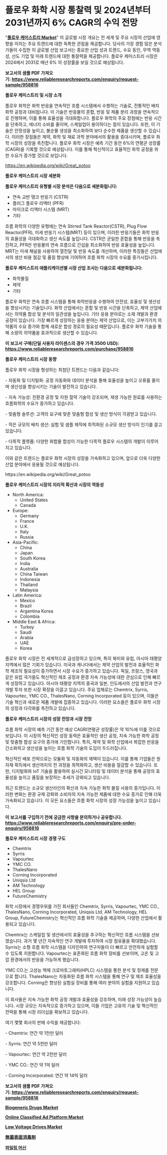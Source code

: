 <p><h1>플로우 화학 시장 통찰력 및 2024년부터 2031년까지 6% CAGR의 수익 전망</h1></p><p>"<strong><a href="https://www.reliableresearchreports.com/flow-chemistry-r958816?utm_campaign=105&utm_medium=7&utm_source=Github&utm_content=ia&utm_term=22112024&utm_id=flow-chemistry">플로우 케미스트리 Market</a></strong>" 의 글로벌 시장 개요는 전 세계 및 주요 시장의 산업에 영향을 미치는 주요 트렌드에 대한 독특한 관점을 제공합니다. 당사의 가장 경험 많은 분석가들이 수집한 이 글로벌 산업 보고서는 중요한 산업 성과 트렌드, 수요 동인, 무역 역동성, 선도 기업 및 미래 트렌드에 대한 통찰력을 제공합니다. 플로우 케미스트리 시장은 2024에서 2031로 매년 6% 의 성장률을 보일 것으로 예상됩니다.&nbsp;</p>
<p><strong>보고서의 샘플 PDF 가져오기:&nbsp;<a href="https://www.reliableresearchreports.com/enquiry/request-sample/958816?utm_campaign=105&utm_medium=7&utm_source=Github&utm_content=ia&utm_term=22112024&utm_id=flow-chemistry">https://www.reliableresearchreports.com/enquiry/request-sample/958816</a></strong></p>
<p><strong>플로우 케미스트리 및 시장 소개</strong></p>
<p><p>플로우 화학은 화학 반응을 연속적인 흐름 시스템에서 수행하는 기술로, 전통적인 배치 화학 공정과 대비됩니다. 이 기술은 반응물의 혼합, 반응 및 제품 분리 과정을 연속적으로 진행하며, 이를 통해 효율성을 극대화합니다. 플로우 화학의 주요 장점에는 반응 시간을 단축하고, 에너지 소비를 줄이며, 스케일업이 용이하다는 점이 있습니다. 또한, 이 기술은 안정성을 높이고, 불순물 생성을 최소화하여 보다 순수한 제품을 생산할 수 있습니다. 이러한 장점들은 제약, 화학 및 재료 과학 분야에서의 활용을 증대시키며, 플로우 화학 시장의 성장을 촉진합니다. 플로우 화학 시장은 예측 기간 동안 6%의 연평균 성장률(CAGR)을 기록할 것으로 예상됩니다. 이를 통해 혁신적이고 효율적인 화학 공정을 위한 수요가 증가할 것으로 보입니다.</p></p>
<p><a href="https://en.wikipedia.org/wiki/Great_potoo?utm_campaign=105&utm_medium=7&utm_source=Github&utm_content=ia&utm_term=22112024&utm_id=flow-chemistry">https://en.wikipedia.org/wiki/Great_potoo</a></p>
<p><strong>플로우 케미스트리 시장 세분화</strong></p>
<p><strong>플로우 케미스트리 유형별 시장 분석은 다음으로 세분화됩니다:</strong></p>
<p><ul><li>연속 교반 탱크 반응기 (CSTR)</li><li>플러그 플로우 리액터 (PFR)</li><li>마이크로 리액터 시스템 (MRT)</li><li>기타</li></ul></p>
<p><p>흐름 화학의 다양한 유형에는 연속 Stirred Tank Reactor(CSTR), Plug Flow Reactor(PFR), 미세 반응기 시스템(MRT) 등이 있으며, 이러한 반응기들은 화학 반응의 효율성을 극대화하고 생산 속도를 높입니다. CSTR은 균일한 혼합을 통해 반응을 촉진하고, PFR은 반응물의 연속 흐름으로 간섭을 최소화하여 반응 효율성을 높입니다. MRT는 미세 채널을 사용하여 열전달 및 반응 속도를 개선하며, 이러한 특징들은 산업에서의 생산 비용 절감 및 품질 향상에 기여하여 흐름 화학 시장의 수요를 증가시킵니다.</p></p>
<p><strong>플로우 케미스트리 애플리케이션별 시장 산업 조사는 다음으로 세분화됩니다:</strong></p>
<p><ul><li>화학물질</li><li>제약</li><li>기타</li></ul></p>
<p><p>플로우 화학은 연속 흐름 시스템을 통해 화학반응을 수행하여 안전성, 효율성 및 생산성을 향상시키는 기술입니다. 화학 산업에서는 혼합 및 반응 시간을 단축하고, 제약 산업에서는 의약품 합성 및 분석의 일관성을 높입니다. 기타 응용 분야로는 소재 개발과 환경 공정이 있습니다. 가장 빠르게 성장하는 응용 분야는 제약 산업으로, 이는 고부가가치 의약품의 수요 증가와 함께 새로운 합성 경로의 필요성 때문입니다. 플로우 화학 기술을 통해 소량의 의약품을 효과적으로 생산할 수 있습니다.</p></p>
<p><strong>이 보고서 구매(단일 사용자 라이센스의 경우 가격 3500 USD): <a href="https://www.reliableresearchreports.com/purchase/958816?utm_campaign=105&utm_medium=7&utm_source=Github&utm_content=ia&utm_term=22112024&utm_id=flow-chemistry">https://www.reliableresearchreports.com/purchase/958816</a></strong></p>
<p><strong>플로우 케미스트리 시장 동향</strong></p>
<p><p>플로우 화학 시장을 형성하는 최첨단 트렌드는 다음과 같습니다:</p><p>- 자동화 및 디지털화: 공정 자동화와 데이터 분석을 통해 효율성을 높이고 오류를 줄이며 생산성을 향상시키는 기술이 발전하고 있습니다.</p><p>- 지속 가능성: 친환경 공정 및 자원 절약 기술이 강조되며, 재생 가능한 원료를 사용하는 흐름화학의 수요가 증가하고 있습니다.</p><p>- 맞춤형 솔루션: 고객의 요구에 맞춘 맞춤형 합성 및 생산 방식이 각광받고 있습니다.</p><p>- 작은 규모의 배치 생산: 실험 및 샘플 제작에 최적화된 소규모 생산 방식이 인기를 끌고 있습니다.</p><p>- 다목적 플랫폼: 다양한 화합물 합성이 가능한 다목적 플로우 시스템의 개발이 이루어지고 있습니다.</p><p>이와 같은 트렌드는 플로우 화학 시장의 성장을 가속화하고 있으며, 앞으로 더욱 다양한 산업 분야에서 응용될 것으로 예상됩니다.</p></p>
<p>https://en.wikipedia.org/wiki/Great_potoo</p>
<p><strong>플로우 케미스트리 시장의 지리적 확산과 시장의 역동성</strong></p>
<p><ul>
    <li>
        North America:
        <ul>
            <li>United States</li>
            <li>Canada</li>
        </ul>
    </li>
    <li>
        Europe:
        <ul>
            <li>Germany</li>
            <li>France</li>
            <li>U.K.</li>
            <li>Italy</li>
            <li>Russia</li>
        </ul>
    </li>
    <li>
        Asia-Pacific:
        <ul>
            <li>China</li>
            <li>Japan</li>
            <li>South Korea</li>
            <li>India</li>
            <li>Australia</li>
            <li>China Taiwan</li>
            <li>Indonesia</li>
            <li>Thailand</li>
            <li>Malaysia</li>
        </ul>
    </li>
    <li>
        Latin America:
        <ul>
            <li>Mexico</li>
            <li>Brazil</li>
            <li>Argentina Korea</li>
            <li>Colombia</li>
        </ul>
    </li>
    <li>
        Middle East & Africa:
        <ul>
            <li>Turkey</li>
            <li>Saudi</li>
            <li>Arabia</li>
            <li>UAE</li>
            <li>Korea</li>
        </ul>
    </li>
    </ul></p>
<p><p>플로우 화학 시장은 전 세계적으로 급성장하고 있으며, 특히 북미와 유럽, 아시아 태평양 지역에서 많은 기회가 있습니다. 미국과 캐나다에서는 제약 산업의 발전과 효율적인 화학 제조의 필요성이 증가하면서 시장 수요가 증가하고 있습니다. 독일, 프랑스, 영국과 같은 유럽 국가들도 혁신적인 제조 공정과 환경 지속 가능성에 대한 관심으로 인해 빠르게 성장하고 있습니다. 아시아 태평양 지역의 중국과 일본, 인도에서의 산업 발전과 연구개발 투자 또한 시장 확장을 이끌고 있습니다. 주요 업체로는 Chemtrix, Syrris, Vapourtec, YMC CO., ThalesNano, Corning Incorporated 등이 있으며, 이들은 기술 혁신과 새로운 제품 개발에 집중하고 있습니다. 이러한 요소들은 플로우 화학 시장의 성장과 다각화를 촉진하고 있습니다.</p></p>
<p><strong>플로우 케미스트리 시장의 성장 전망과 시장 전망</strong></p>
<p><p>흐름 화학 시장의 예측 기간 동안 예상 CAGR(연평균 성장률)은 약 10%에 이를 것으로 보입니다. 이 시장의 혁신적인 성장 동력은 효율적인 생산 공정, 지속 가능한 화학 공정 및 맞춤형 합성 요구의 증가에 기인합니다. 특히, 제약 및 화학 산업에서 복잡한 반응을 간소화하고 생산성을 높이는 흐름 화학 기술의 도입이 두드러집니다.</p><p>혁신적인 배포 전략으로는 모듈화 및 자동화의 채택이 있습니다. 이를 통해 기업들은 원자재 획득에서 생산까지의 전 과정을 최적화하고, 생산 비용을 절감할 수 있습니다. 또한, 디지털화와 IoT 기술을 활용하여 실시간 모니터링 및 데이터 분석을 통해 공정의 효율성을 높이고 품질을 보장하는 추세가 강화되고 있습니다.</p><p>최근 트렌드는 소규모 생산라인의 확산과 지속 가능한 화학 물질 사용의 증가입니다. 이러한 변화는 환경 규제 강화와 소비자의 지속 가능한 제품에 대한 수요 증가로 인해 더욱 가속화되고 있습니다. 이 모든 요소들은 흐름 화학 시장의 성장 가능성을 높이고 있습니다.</p></p>
<p><strong>이 보고서를 구입하기 전에 궁금한 사항을 문의하거나 공유합니다. <a href="https://www.reliableresearchreports.com/enquiry/pre-order-enquiry/958816?utm_campaign=105&utm_medium=7&utm_source=Github&utm_content=ia&utm_term=22112024&utm_id=flow-chemistry">https://www.reliableresearchreports.com/enquiry/pre-order-enquiry/958816</a></strong></p>
<p><strong>플로우 케미스트리 시장 경쟁 구도</strong></p>
<p><ul><li>Chemtrix</li><li>Syrris</li><li>Vapourtec</li><li>YMC CO.</li><li>ThalesNano</li><li>Corning Incorporated</li><li>Uniqsis Ltd</li><li>AM Technology</li><li>HEL Group</li><li>FutureChemistry</li></ul></p>
<p><p>화학 시장에서 경쟁우위를 가진 회사들인 Chemtrix, Syrris, Vapourtec, YMC CO., ThalesNano, Corning Incorporated, Uniqsis Ltd, AM Technology, HEL Group, FutureChemistry는 혁신적인 흐름 화학 기술을 제공하며, 다양한 산업에서 활용되고 있습니다.</p><p>Chemtrix는 스케일업 및 생산에서의 효율성을 추구하는 혁신적인 흐름 시스템을 선보였습니다. 과거 몇 년간 지속적인 연구 개발에 투자하여 시장 점유율을 확대했습니다. Syrris는 소형 흐름 화학 시스템을 디자인하여 연구자들이 더 빠르고 안전하게 실험할 수 있도록 지원합니다. Vapourtec는 표준화된 흐름 화학 장비를 선보이며, 고온 및 고압 환경에서의 반응을 가능하게 했습니다.</p><p>YMC CO.는 고성능 액체 크로마토그래피(HPLC) 시스템을 통한 분석 및 정제를 전문으로 합니다. ThalesNano는 자동화된 흐름 화학 시스템을 통해 연구 및 제조 효율성을 강조합니다. Corning은 향상된 실험실 장비를 통해 여러 분야의 실험을 지원하고 있습니다.</p><p>이 회사들은 지속 가능한 화학 공정 개발과 효율성을 강조하며, 미래 성장 가능성이 높습니다. 시장 규모는 지속적으로 증가하고 있으며, 이들 기업은 고유의 기술 및 혁신적인 전략을 통해 시장 리더십을 확보하고 있습니다.</p><p>여기 몇몇 회사의 판매 수익을 제공합니다:</p><p>- Chemtrix: 연간 약 1천만 달러</p><p>- Syrris: 연간 약 5천만 달러</p><p>- Vapourtec: 연간 약 2천만 달러</p><p>- YMC CO.: 연간 약 1억 달러</p><p>- Corning Incorporated: 연간 약 14억 달러</p></p>
<p><strong>보고서의 샘플 PDF 가져오기:&nbsp;<a href="https://www.reliableresearchreports.com/enquiry/request-sample/958816?utm_campaign=105&utm_medium=7&utm_source=Github&utm_content=ia&utm_term=22112024&utm_id=flow-chemistry">https://www.reliableresearchreports.com/enquiry/request-sample/958816</a></strong></p>
<p><strong><p><a href="https://issuu.com/reportprime-2/docs/biogeneric-drugs-market-size-2030.p_8252498b9cde6b?utm_campaign=105&utm_medium=7&utm_source=Github&utm_content=ia&utm_term=22112024&utm_id=flow-chemistry">Biogeneric Drugs Market</a></p><p><a href="https://www.linkedin.com/pulse/strategic-market-research-report-online-classified-ad-platform-fxzac?utm_campaign=105&utm_medium=7&utm_source=Github&utm_content=ia&utm_term=22112024&utm_id=flow-chemistry">Online Classified Ad Platform Market</a></p><p><a href="https://github.com/arionmp/Market-Research-Report-List-5/blob/main/low-voltage-drives-market.md?utm_campaign=105&utm_medium=7&utm_source=Github&utm_content=ia&utm_term=22112024&utm_id=flow-chemistry">Low Voltage Drives Market</a></p><p><a href="https://github.com/mohamedbakry57/Market-Research-Report-List-6/blob/main/941505924815.md?utm_campaign=105&utm_medium=7&utm_source=Github&utm_content=ia&utm_term=22112024&utm_id=flow-chemistry">無菌表面消毒剤</a></p><p><a href="https://github.com/laholand/Market-Research-Report-List-6/blob/main/252933424903.md?utm_campaign=105&utm_medium=7&utm_source=Github&utm_content=ia&utm_term=22112024&utm_id=flow-chemistry">파일링 머신</a></p></strong></p>
<p></p>